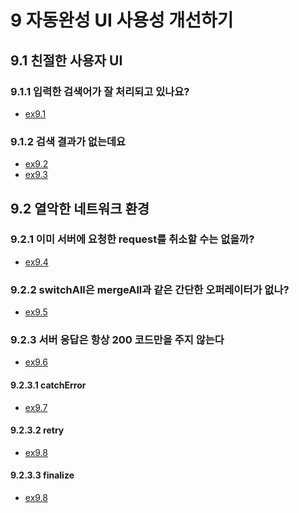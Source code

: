 # 9 자동완성 UI 사용성 개선하기

## 9.1 친절한 사용자 UI

### 9.1.1 입력한 검색어가 잘 처리되고 있나요?
- [ex9.1][link1]

### 9.1.2 검색 결과가 없는데요
- [ex9.2][link2]
- [ex9.3][link3]

## 9.2 열악한 네트워크 환경

### 9.2.1 이미 서버에 요청한 request를 취소할 수는 없을까?
- [ex9.4][link4]

### 9.2.2 switchAll은 mergeAll과 같은 간단한 오퍼레이터가 없나?
- [ex9.5][link5]

### 9.2.3 서버 응답은 항상 200 코드만을 주지 않는다
- [ex9.6][link6]

#### 9.2.3.1 catchError
- [ex9.7][link7]

#### 9.2.3.2 retry
- [ex9.8][link8]

#### 9.2.3.3 finalize
- [ex9.8][link8]

[link1]: "/src/ch09/ex9.1.js"
[link2]: "/src/ch09/ex9.2.js"
[link3]: "/src/ch09/ex9.3.js"
[link4]: "/src/ch09/ex9.4.js"
[link5]: "/src/ch09/ex9.5.js"
[link6]: "/src/ch09/ex9.6.js"
[link7]: "/src/ch09/ex9.7.js"
[link8]: "/src/ch09/ex9.8.js"
